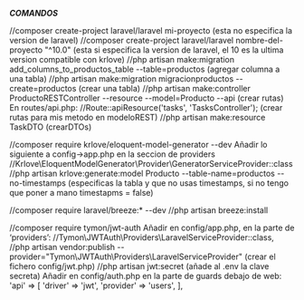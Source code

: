 ***COMANDOS***

//composer create-project laravel/laravel mi-proyecto (esta no especifica la version de laravel) 
//composer create-project laravel/laravel nombre-del-proyecto "^10.0" (esta si especifica la version de laravel, el 10 es la ultima version compatible con krlove)
//php artisan make:migration add_columns_to_productos_table --table=productos (agregar columna a una tabla)
//php artisan make:migration migracionproductos --create=productos (crear una tabla)
//php artisan make:controller ProductoRESTController --resource --model=Producto --api (crear rutas)
En routes/api.php:
//Route::apiResource('tasks', 'TasksController'); (crear rutas para mis metodo en modeloREST)
//php artisan make:resource TaskDTO (crearDTOs)

//composer require krlove/eloquent-model-generator --dev 
Añadir lo siguiente a config->app.php en la seccion de providers 
//Krlove\EloquentModelGenerator\Provider\GeneratorServiceProvider::class 
//php artisan krlove:generate:model Producto --table-name=productos --no-timestamps (especificas la tabla y que no usas timestamps, si no tengo que poner a mano timestapms = false)

//composer require laravel/breeze:* --dev 
//php artisan breeze:install

//composer require tymon/jwt-auth
Añadir en config/app.php, en la parte de ‘providers’:
//Tymon\JWTAuth\Providers\LaravelServiceProvider::class,
//php artisan vendor:publish --provider="Tymon\JWTAuth\Providers\LaravelServiceProvider" (crear el fichero config/jwt.php)
//php artisan jwt:secret (añade al .env la clave secreta)
Añadir en config/auth.php en la parte de guards debajo de web:
'api' => [
'driver' => 'jwt',
'provider' => 'users',
],
